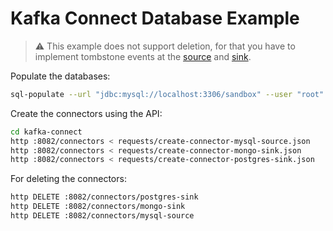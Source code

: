 # Kafka Connect Database Example

> &#x26a0; This example does not support deletion, for that you have to implement tombstone events at the [source](https://debezium.io/documentation/reference/connectors/postgresql.html#postgresql-tombstone-events) and [sink](https://docs.confluent.io/kafka-connect-jdbc/current/sink-connector/index.html#jdbc-sink-delete-mode).

Populate the databases:

```bash
sql-populate --url "jdbc:mysql://localhost:3306/sandbox" --user "root" --password "notasecret" 100
```

Create the connectors using the API:

```bash
cd kafka-connect
http :8082/connectors < requests/create-connector-mysql-source.json
http :8082/connectors < requests/create-connector-mongo-sink.json
http :8082/connectors < requests/create-connector-postgres-sink.json
```

For deleting the connectors:

```bash
http DELETE :8082/connectors/postgres-sink
http DELETE :8082/connectors/mongo-sink
http DELETE :8082/connectors/mysql-source
```
